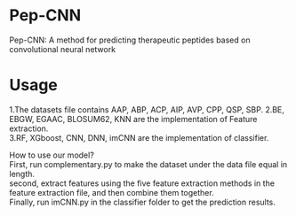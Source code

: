 # Pep-CNN
Pep-CNN: A method for predicting therapeutic peptides based on convolutional neural network

# Usage
  1.The datasets file contains AAP, ABP, ACP, AIP, AVP, CPP, QSP, SBP.
  2.BE, EBGW, EGAAC, BLOSUM62, KNN are the implementation of Feature extraction.  
  3.RF, XGboost, CNN, DNN, imCNN are the implementation of classifier.  


  How to use our model?  
  First, run complementary.py to make the dataset under the data file equal in length.  
  second, extract features using the five feature extraction methods in the feature extraction file, and then combine them together.  
  Finally, run imCNN.py in the classifier folder to get the prediction results.  
